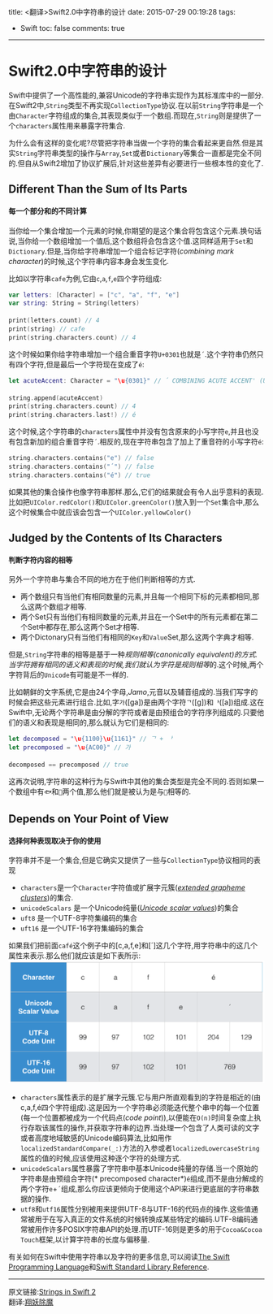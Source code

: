 title: <翻译>Swift2.0中字符串的设计
date: 2015-07-29 00:19:28
tags:
- Swift
toc: false
comments: true
---

# Swift2.0中字符串的设计

Swift中提供了一个高性能的,兼容Unicode的字符串实现作为其标准库中的一部分.在Swift2中,`String`类型不再实现`CollectionType`协议.在以前`String`字符串是一个由`Character`字符组成的集合,其表现类似于一个数组.而现在,`String`则是提供了一个`characters`属性用来暴露字符集合.

为什么会有这样的变化呢?尽管把字符串当做一个字符的集合看起来更自然.但是其实`String`字符串类型的操作与`Array`,`Set`或者`Dictionary`等集合一直都是完全不同的.但自从Swift2增加了协议扩展后,针对这些差异有必要进行一些根本性的变化了.

<!--more-->
## Different Than the Sum of Its Parts
#### 每一个部分和的不同计算
当你给一个集合增加一个元素的时候,你期望的是这个集合将包含这个元素.换句话说,当你给一个数组增加一个值后,这个数组将会包含这个值.这同样适用于`Set`和`Dictionary`.但是,当你给字符串增加一个组合标记字符(*combining mark character*)的时候,这个字符串内容本身会发生变化.

比如以字符串`cafe`为例,它由`c`,`a`,`f`,`e`四个字符组成:

```swift
var letters: [Character] = ["c", "a", "f", "e"]
var string: String = String(letters)

print(letters.count) // 4
print(string) // cafe
print(string.characters.count) // 4
```

这个时候如果你给字符串增加一个组合重音字符`U+0301`也就是`´`.这个字符串仍然只有四个字符,但是最后一个字符现在变成了`é`:

```swift
let acuteAccent: Character = "\u{0301}" // ´ COMBINING ACUTE ACCENT' (U+0301)

string.append(acuteAccent)
print(string.characters.count) // 4
print(string.characters.last!) // é
```
这个时候,这个字符串的`characters`属性中并没有包含原来的小写字符`e`,并且也没有包含新加的组合重音字符`´`.相反的,现在字符串包含了加上了重音符的小写字符`é`:

```swift
string.characters.contains("e") // false
string.characters.contains("´") // false
string.characters.contains("é") // true
```

如果其他的集合操作也像字符串那样.那么,它们的结果就会有令人出乎意料的表现.比如把`UIColor.redColor()`和`UIColor.greenColor()`放入到一个`Set`集合中,那么这个时候集合中就应该会包含一个`UIColor.yellowColor()`

## Judged by the Contents of Its Characters
#### 判断字符内容的相等

另外一个字符串与集合不同的地方在于他们判断相等的方式.

* 两个数组只有当他们有相同数量的元素,并且每一个相同下标的元素都相同,那么这两个数组才相等.
* 两个Set只有当他们有相同数量的元素,并且在一个Set中的所有元素都在第二个Set中都存在,那么这两个Set才相等.
* 两个Dictonary只有当他们有相同的`Key`和`Value`Set,那么这两个字典才相等.

但是,`String`字符串的相等是基于一种*规则相等(canonically equivalent)*的方式.当字符拥有相同的语义和表现的时候,我们就认为字符是*规则相等*的.这个时候,两个字符背后的`Unicode`有可能是不一样的.

比如朝鲜的文字系统,它是由24个字母,*Jamo*,元音以及辅音组成的.当我们写字的时候会把这些元素进行组合.比如,字`가`([ga])是由两个字符`ᄀ`([g])和`ᅡ`([a])组成.这在Swift中,无论两个字符串是由分解的字符或者是由预组合的字符序列组成的.只要他们的语义和表现是相同的,那么就认为它们是相同的:

```swift
let decomposed = "\u{1100}\u{1161}" // ᄀ + ᅡ
let precomposed = "\u{AC00}" // 가

decomposed == precomposed // true
```

这再次说明,字符串的这种行为与Swift中其他的集合类型是完全不同的.否则如果一个数组中有`🐟`和`🍚`两个值,那么他们就是被认为是与`🍣`相等的.

## Depends on Your Point of View
#### 选择何种表现取决于你的使用

字符串并不是一个集合,但是它确实又提供了一些与`CollectionType`协议相同的表现

* `characters`是一个`Character`字符值或扩展字元簇(*[extended grapheme clusters](https://developer.apple.com/library/mac/documentation/Cocoa/Conceptual/Strings/Articles/stringsClusters.html)*)的集合.
* `unicodeScalars` 是一个Unicode纯量(*[Unicode scalar values](http://www.unicode.org/glossary/#unicode_scalar_value)*)的集合
* `uft8` 是一个UTF-8字符集编码的集合
* `uft16` 是一个UTF-16字符集编码的集合

如果我们把前面`café`这个例子中的[c,a,f,e]和[´]这几个字符,用字符串中的这几个属性来表示.那么他们就应该是如下表所示:  
![](/img/2015/07/29/1.png)

* `characters`属性表示的是扩展字元簇.它与用户所直观看到的字符是相近的(由c,a,f,é四个字符组成).这是因为一个字符串必须能迭代整个串中的每一个位置(每一个位置都被成为一个代码点(*code point*)),以便能在`O(n)`时间复杂度上执行存取该属性的操作,并获取字符串的边界.当处理一个包含了人类可读的文字或者高度地域敏感的Unicode编码算法,比如用作`localizedStandardCompare(_:)`方法的入参或者`localizedLowercaseString`属性的值的时候,应该使用这种逐个字符的处理方式.
* `unicodeScalars`属性暴露了字符串中基本Unicode纯量的存储.当一个原始的字符串是由预组合字符(* precomposed character*)`é`组成,而不是由分解成的两个字符`e`+`´`组成,那么你应该更倾向于使用这个API来进行更底层的字符串数据的操作.
* `utf8`和`utf16`属性分别被用来提供UTF-8与UTF-16的代码点的操作.这些值通常被用于在写入真正的文件系统的时候转换成某些特定的编码.UTF-8编码通常被用作许多POSIX字符串API的处理.而UTF-16则是更多的用于`Cocoa&Cocoa Touch`框架,以计算字符串的长度与偏移量.

有关如何在Swift中使用字符串以及字符的更多信息,可以阅读[The Swift Programming Language](https://developer.apple.com/library/prerelease/ios/documentation/Swift/Conceptual/Swift_Programming_Language/StringsAndCharacters.html#//apple_ref/doc/uid/TP40014097-CH7-ID285)和[Swift Standard Library Reference](https://developer.apple.com/library/prerelease/ios//documentation/Swift/Reference/Swift_String_Structure/index.html#//apple_ref/swift/struct/s:SS).

___
原文链接:[Strings in Swift 2](https://developer.apple.com/swift/blog/?id=30)  
翻译:[翔妖除魔](http://sunxiang0918.github.io/)


